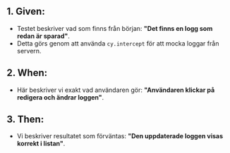 ## 1. Given:

- Testet beskriver vad som finns från början: **"Det finns en logg som redan är sparad"**.
- Detta görs genom att använda `cy.intercept` för att mocka loggar från servern.

## 2. When:

- Här beskriver vi exakt vad användaren gör: **"Användaren klickar på redigera och ändrar loggen"**.

## 3. Then:

- Vi beskriver resultatet som förväntas: **"Den uppdaterade loggen visas korrekt i listan"**.
